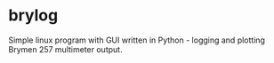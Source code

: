 brylog
======

Simple linux program with GUI written in Python - logging and plotting Brymen 257 multimeter output.
